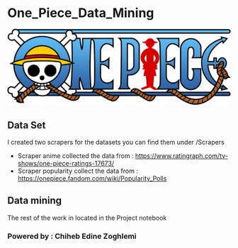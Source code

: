 # One_Piece_Data_Mining
<img src="img/logo.png"></img>

## Data Set 
I created two scrapers for the datasets you can find them under /Scrapers 
- Scraper anime collected the data from : https://www.ratingraph.com/tv-shows/one-piece-ratings-17673/
- Scraper popularity collect the data  from : https://onepiece.fandom.com/wiki/Popularity_Polls
## Data mining 
The rest of the work in located in the Project notebook
### Powered by : Chiheb Edine Zoghlemi 